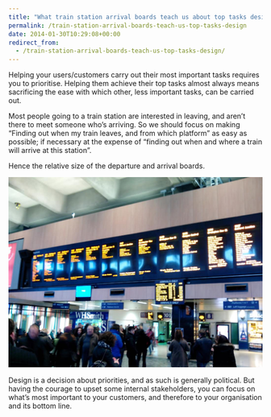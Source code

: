 ```yaml
---
title: "What train station arrival boards teach us about top tasks design"
permalink: /train-station-arrival-boards-teach-us-top-tasks-design
date: 2014-01-30T10:29:08+00:00
redirect_from:
  - /train-station-arrival-boards-teach-us-top-tasks-design/
---
```


Helping your users/customers carry out their most important tasks requires you to prioritise. Helping them achieve their top tasks almost always means sacrificing the ease with which other, less important tasks, can be carried out.

Most people going to a train station are interested in leaving, and aren’t there to meet someone who’s arriving. So we should focus on making “Finding out when my train leaves, and from which platform” as easy as possible; if necessary at the expense of “finding out when and where a train will arrive at this station”.

Hence the relative size of the departure and arrival boards.

![departure boards at euston station](https://github.com/martinlugton/martinlugton.github.io/blob/main/images/departure-boards-at-euston-station.jpg?raw=true)

Design is a decision about priorities, and as such is generally political. But having the courage to upset some internal stakeholders, you can focus on what’s most important to your customers, and therefore to your organisation and its bottom line.